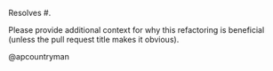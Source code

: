 Resolves #.

Please provide additional context for why this refactoring is beneficial (unless the pull
request title makes it obvious).

@apcountryman
